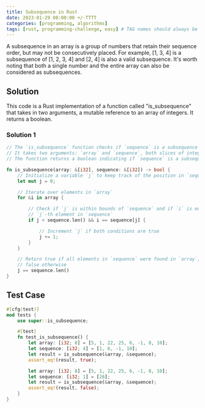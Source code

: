 ```yaml
---
title: Subsequence in Rust
date: 2023-01-29 08:00:00 +/-TTTT
categories: [programming, algorithms]
tags: [rust, programming-challenge, easy] # TAG names should always be lowercase
---
```


A subsequence in an array is a group of numbers that retain their sequence order, but may not be consecutively placed. For example, [1, 3, 4] is a subsequence of [1, 2, 3, 4] and [2, 4] is also a valid subsequence. It's worth noting that both a single number and the entire array can also be considered as subsequences.

## Solution

This code is a Rust implementation of a function called "is_subsequence" that takes in two arguments, a mutable reference to an array of integers. It returns a boolean.

### Solution 1

```rust
// The `is_subsequence` function checks if `sequence` is a subsequence of `array`.
// It takes two arguments: `array` and `sequence`, both slices of integers `&[i32]`.
// The function returns a boolean indicating if `sequence` is a subsequence of `array`.

fn is_subsequence(array: &[i32], sequence: &[i32]) -> bool {
    // Initialize a variable `j` to keep track of the position in `sequence`
    let mut j = 0;

    // Iterate over elements in `array`
    for &i in array {

        // Check if `j` is within bounds of `sequence` and if `i` is equal to
        // `j`-th element in `sequence`
        if j < sequence.len() && i == sequence[j] {

            // Increment `j` if both conditions are true
            j += 1;
        }
    }

    // Return true if all elements in `sequence` were found in `array`,
    // false otherwise
    j == sequence.len()
}

```

## Test Case

```rust
#[cfg(test)]
mod tests {
    use super::is_subsequence;

    #[test]
    fn test_is_subsequence() {
        let array: [i32; 8] = [5, 1, 22, 25, 6, -1, 8, 10];
        let sequence: [i32; 4] = [1, 6, -1, 10];
        let result = is_subsequence(&array, &sequence);
        assert_eq!(result, true);

        let array: [i32; 8] = [5, 1, 22, 25, 6, -1, 8, 10];
        let sequence: [i32; 1] = [26];
        let result = is_subsequence(&array, &sequence);
        assert_eq!(result, false);
    }
}
```
